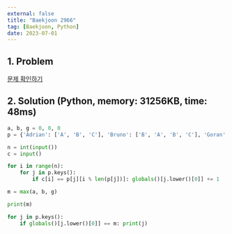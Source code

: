 ```yaml
---
external: false
title: "Baekjoon 2966"
tag: [Baekjoon, Python]
date: 2023-07-01
---
```


## 1. Problem

[문제 확인하기](https://www.acmicpc.net/problem/2966)

## 2. Solution (Python, memory: 31256KB, time: 48ms)

```python
a, b, g = 0, 0, 0
p = {'Adrian': ['A', 'B', 'C'], 'Bruno': ['B', 'A', 'B', 'C'], 'Goran': ['C', 'C', 'A', 'A', 'B', 'B']}

n = int(input())
c = input()

for i in range(n):
    for j in p.keys():
        if c[i] == p[j][i % len(p[j])]: globals()[j.lower()[0]] += 1

m = max(a, b, g)

print(m)

for j in p.keys():
    if globals()[j.lower()[0]] == m: print(j)
```

